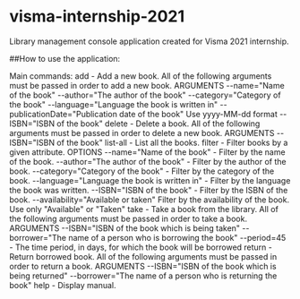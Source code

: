 # visma-internship-2021

Library management console application created for Visma 2021 internship.

##How to use the application:

Main commands:
add - Add a new book. All of the following arguments must be passed in order to add a new book.
ARGUMENTS
--name="Name of the book"
--author="The author of the book"
--category="Category of the book"
--language="Language the book is written in"
--publicationDate="Publication date of the book" Use yyyy-MM-dd format
--ISBN="ISBN of the book"
delete - Delete a book. All of the following arguments must be passed in order to delete a new book.
ARGUMENTS
--ISBN="ISBN of the book" list-all - List all the books.
filter - Filter books by a given attribute.
OPTIONS
--name="Name of the book" - Filter by the name of the book.
--author="The author of the book" - Filter by the author of the book.
--category="Category of the book" - Filter by the category of the book.
--language="Language the book is written in" - Filter by the language the book was written.
--ISBN="ISBN of the book" - Filter by the ISBN of the book.
--availability="Available or taken" Filter by the availability of the book. Use only "Available" or "Taken"
take - Take a book from the library. All of the following arguments must be passed in order to take a book.
ARGUMENTS
--ISBN="ISBN of the book which is being taken"
--borrower="The name of a person who is borrowing the book"
--period=45 - The time period, in days, for which the book will be borrowed
return - Return borrowed book. All of the following arguments must be passed in order to return a book.
ARGUMENTS
--ISBN="ISBN of the book which is being returned"
--borrower="The name of a person who is returning the book"
help - Display manual.
